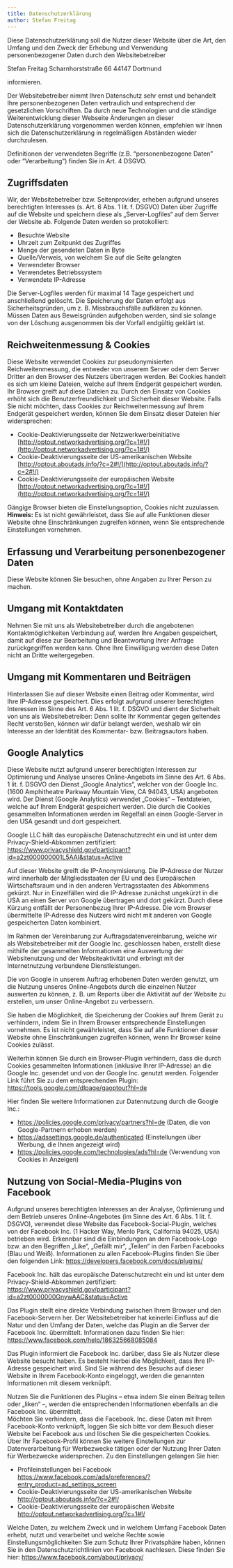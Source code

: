 ```yaml
---
title: Datenschutzerklärung
author: Stefan Freitag
---
```


Diese Datenschutzerklärung soll die Nutzer dieser Website über die Art, den
Umfang und den Zweck der Erhebung und Verwendung personenbezogener Daten durch
den Websitebetreiber

Stefan Freitag
Scharnhorststraße 66
44147 Dortmund

informieren.

Der Websitebetreiber nimmt Ihren Datenschutz sehr ernst und behandelt Ihre
personenbezogenen Daten vertraulich und entsprechend der gesetzlichen
Vorschriften. Da durch neue Technologien und die ständige Weiterentwicklung
dieser Webseite Änderungen an dieser Datenschutzerklärung vorgenommen werden
können, empfehlen wir Ihnen sich die Datenschutzerklärung in regelmäßigen
Abständen wieder durchzulesen.

Definitionen der verwendeten Begriffe (z.B. “personenbezogene Daten” oder
“Verarbeitung”) finden Sie in Art. 4 DSGVO.

## Zugriffsdaten

Wir, der Websitebetreiber bzw. Seitenprovider, erheben aufgrund unseres
berechtigten Interesses (s. Art. 6 Abs. 1 lit. f. DSGVO) Daten über Zugriffe auf
die Website und speichern diese als „Server-Logfiles“ auf dem Server der Website
ab. Folgende Daten werden so protokolliert:

- Besuchte Website
- Uhrzeit zum Zeitpunkt des Zugriffes
- Menge der gesendeten Daten in Byte
- Quelle/Verweis, von welchem Sie auf die Seite gelangten
- Verwendeter Browser
- Verwendetes Betriebssystem
- Verwendete IP-Adresse

Die Server-Logfiles werden für maximal 14 Tage gespeichert und anschließend
gelöscht. Die Speicherung der Daten erfolgt aus Sicherheitsgründen, um z. B.
Missbrauchsfälle aufklären zu können. Müssen Daten aus Beweisgründen aufgehoben
werden, sind sie solange von der Löschung ausgenommen bis der Vorfall endgültig
geklärt ist.

## Reichweitenmessung & Cookies

Diese Website verwendet Cookies zur pseudonymisierten Reichweitenmessung, die
entweder von unserem Server oder dem Server Dritter an den Browser des Nutzers
übertragen werden. Bei Cookies handelt es sich um kleine Dateien, welche auf
Ihrem Endgerät gespeichert werden. Ihr Browser greift auf diese Dateien zu.
Durch den Einsatz von Cookies erhöht sich die Benutzerfreundlichkeit und
Sicherheit dieser Website.
Falls Sie nicht möchten, dass Cookies zur Reichweitenmessung auf Ihrem Endgerät
gespeichert werden, können Sie dem Einsatz dieser Dateien hier widersprechen:

- Cookie-Deaktivierungsseite der Netzwerkwerbeinitiative
    [http://optout.networkadvertising.org/?c=1#!/](http://optout.networkadvertising.org/?c=1#!/)
- Cookie-Deaktivierungsseite der US-amerikanischen Website
    [http://optout.aboutads.info/?c=2#!/](http://optout.aboutads.info/?c=2#!/)
- Cookie-Deaktivierungsseite der europäischen Website
    [http://optout.networkadvertising.org/?c=1#!/](http://optout.networkadvertising.org/?c=1#!/)

Gängige Browser bieten die Einstellungsoption, Cookies nicht zuzulassen.  
**Hinweis:** Es ist nicht gewährleistet, dass Sie auf alle Funktionen dieser Website ohne Einschränkungen zugreifen können, wenn Sie entsprechende Einstellungen vornehmen.

## Erfassung und Verarbeitung personenbezogener Daten

Diese Website können Sie besuchen, ohne Angaben zu Ihrer Person zu machen.

## Umgang mit Kontaktdaten

Nehmen Sie mit uns als Websitebetreiber durch die angebotenen
Kontaktmöglichkeiten Verbindung auf, werden Ihre Angaben gespeichert, damit auf
diese zur Bearbeitung und Beantwortung Ihrer Anfrage zurückgegriffen werden
kann. Ohne Ihre Einwilligung werden diese Daten nicht an Dritte weitergegeben.

## Umgang mit Kommentaren und Beiträgen

Hinterlassen Sie auf dieser Website einen Beitrag oder Kommentar, wird Ihre
IP-Adresse gespeichert. Dies erfolgt aufgrund unserer berechtigten Interessen im
Sinne des Art. 6 Abs. 1 lit. f. DSGVO und dient der Sicherheit von uns als
Websitebetreiber: Denn sollte Ihr Kommentar gegen geltendes Recht verstoßen,
können wir dafür belangt werden, weshalb wir ein Interesse an der Identität des
Kommentar- bzw. Beitragsautors haben.

## Google Analytics

Diese Website nutzt aufgrund unserer berechtigten Interessen zur Optimierung und
Analyse unseres Online-Angebots im Sinne des Art. 6 Abs. 1 lit. f. DSGVO den
Dienst „Google Analytics“, welcher von der Google Inc. (1600 Amphitheatre
Parkway Mountain View, CA 94043, USA) angeboten wird. Der Dienst (Google
Analytics) verwendet „Cookies“ – Textdateien, welche auf Ihrem Endgerät
gespeichert werden. Die durch die Cookies gesammelten Informationen werden im
Regelfall an einen Google-Server in den USA gesandt und dort gespeichert.

Google LLC hält das europäische Datenschutzrecht ein und ist unter dem
Privacy-Shield-Abkommen zertifiziert: <a
href="https://www.privacyshield.gov/participant?id=a2zt000000001L5AAI&status=Active"
target="_blank"
rel="noopener">https://www.privacyshield.gov/participant?id=a2zt000000001L5AAI&status=Active</a>

Auf dieser Website greift die IP-Anonymisierung. Die IP-Adresse der Nutzer wird
innerhalb der Mitgliedsstaaten der EU und des Europäischen Wirtschaftsraum und
in den anderen Vertragsstaaten des Abkommens gekürzt. Nur in Einzelfällen wird
die IP-Adresse zunächst ungekürzt in die USA an einen Server von Google
übertragen und dort gekürzt. Durch diese Kürzung entfällt der Personenbezug
Ihrer IP-Adresse. Die vom Browser übermittelte IP-Adresse des Nutzers wird nicht
mit anderen von Google gespeicherten Daten kombiniert.

Im Rahmen der Vereinbarung zur Auftragsdatenvereinbarung, welche wir als
Websitebetreiber mit der Google Inc. geschlossen haben, erstellt diese mithilfe
der gesammelten Informationen eine Auswertung der Websitenutzung und der
Websiteaktivität und erbringt mit der Internetnutzung verbundene
Dienstleistungen.

Die von Google in unserem Auftrag erhobenen Daten werden genutzt, um die Nutzung
unseres Online-Angebots durch die einzelnen Nutzer auswerten zu können, z. B. um
Reports über die Aktivität auf der Website zu erstellen, um unser Online-Angebot
zu verbessern.

Sie haben die Möglichkeit, die Speicherung der Cookies auf Ihrem Gerät zu
verhindern, indem Sie in Ihrem Browser entsprechende Einstellungen vornehmen. Es
ist nicht gewährleistet, dass Sie auf alle Funktionen dieser Website ohne
Einschränkungen zugreifen können, wenn Ihr Browser keine Cookies zulässt.

Weiterhin können Sie durch ein Browser-Plugin verhindern, dass die durch Cookies
gesammelten Informationen (inklusive Ihrer IP-Adresse) an die Google Inc.
gesendet und von der Google Inc. genutzt werden. Folgender Link führt Sie zu dem
entsprechenden Plugin: <a href="https://tools.google.com/dlpage/gaoptout?hl=de"
target="_blank"
rel="noopener">https://tools.google.com/dlpage/gaoptout?hl=de</a>

Hier finden Sie weitere Informationen zur Datennutzung durch die Google Inc.:

- <a href="https://policies.google.com/privacy/partners?hl=de" target="_blank"
    rel="noopener">https://policies.google.com/privacy/partners?hl=de</a>
    (Daten, die von Google-Partnern erhoben werden)
- <a href="https://adssettings.google.de/authenticated" target="_blank"
    rel="noopener">https://adssettings.google.de/authenticated</a>
    (Einstellungen über Werbung, die Ihnen angezeigt wird)
- <a href="https://policies.google.com/privacy/partners?hl=de" target="_blank"
    rel="noopener">https://policies.google.com/technologies/ads?hl=de</a>
    (Verwendung von Cookies in Anzeigen)

## Nutzung von Social-Media-Plugins von Facebook

Aufgrund unseres berechtigten Interesses an der Analyse, Optimierung und dem
Betrieb unseres Online-Angebotes (im Sinne des Art. 6 Abs. 1 lit. f. DSGVO),
verwendet diese Website das Facebook-Social-Plugin, welches von der Facebook
Inc. (1 Hacker Way, Menlo Park, California 94025, USA) betrieben wird. Erkennbar
sind die Einbindungen an dem Facebook-Logo bzw. an den Begriffen „Like“,
„Gefällt mir“, „Teilen“ in den Farben Facebooks (Blau und Weiß). Informationen
zu allen Facebook-Plugins finden Sie über den folgenden Link: <a
href="https://developers.facebook.com/docs/plugins/" target="_blank"
rel="noopener">https://developers.facebook.com/docs/plugins/</a>

Facebook Inc. hält das europäische Datenschutzrecht ein und ist unter dem
Privacy-Shield-Abkommen zertifiziert: <a
href="https://www.privacyshield.gov/participant?id=a2zt0000000GnywAAC&status=Active"
target="_blank"
rel="noopener">https://www.privacyshield.gov/participant?id=a2zt0000000GnywAAC&status=Active</a>

Das Plugin stellt eine direkte Verbindung zwischen Ihrem Browser und den
Facebook-Servern her. Der Websitebetreiber hat keinerlei Einfluss auf die Natur
und den Umfang der Daten, welche das Plugin an die Server der Facebook Inc.
übermittelt. Informationen dazu finden Sie hier: <a
href="https://www.facebook.com/help/186325668085084" target="_blank"
rel="noopener">https://www.facebook.com/help/186325668085084</a>

Das Plugin informiert die Facebook Inc. darüber, dass Sie als Nutzer diese
Website besucht haben. Es besteht hierbei die Möglichkeit, dass Ihre IP-Adresse
gespeichert wird. Sind Sie während des Besuchs auf dieser Website in Ihrem
Facebook-Konto eingeloggt, werden die genannten Informationen mit diesem
verknüpft.

Nutzen Sie die Funktionen des Plugins – etwa indem Sie einen Beitrag teilen oder
„liken“ –, werden die entsprechenden Informationen ebenfalls an die Facebook
Inc. übermittelt.  
Möchten Sie verhindern, dass die Facebook. Inc. diese Daten mit Ihrem
Facebook-Konto verknüpft, loggen Sie sich bitte vor dem Besuch dieser Website
bei Facebook aus und löschen Sie die gespeicherten Cookies. Über Ihr
Facebook-Profil können Sie weitere Einstellungen zur Datenverarbeitung für
Werbezwecke tätigen oder der Nutzung Ihrer Daten für Werbezwecke widersprechen.
Zu den Einstellungen gelangen Sie hier:

- Profileinstellungen bei Facebook  
    <a
    href="https://www.facebook.com/ads/preferences/?entry_product=ad_settings_screen"
    target="_blank"
    rel="noopener">https://www.facebook.com/ads/preferences/?entry_product=ad_settings_screen</a>
- Cookie-Deaktivierungsseite der US-amerikanischen Website  
    <a href="http://optout.aboutads.info/?c=2#!/" target="_blank"
    rel="noopener">http://optout.aboutads.info/?c=2#!/</a>
- Cookie-Deaktivierungsseite der europäischen Website  
    <a href="http://optout.networkadvertising.org/?c=1#!/" target="_blank"
    rel="noopener">http://optout.networkadvertising.org/?c=1#!/</a>

Welche Daten, zu welchem Zweck und in welchem Umfang Facebook Daten erhebt,
nutzt und verarbeitet und welche Rechte sowie Einstellungsmöglichkeiten Sie zum
Schutz Ihrer Privatsphäre haben, können Sie in den Datenschutzrichtlinien von
Facebook nachlesen. Diese finden Sie hier: <a
href="https://www.facebook.com/about/privacy/" target="_blank"
rel="noopener">https://www.facebook.com/about/privacy/</a>